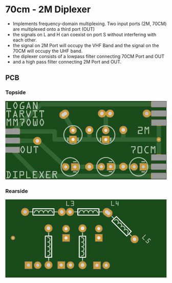 # 70cm - 2M Diplexer

* Implements frequency-domain multiplexing. Two input ports (2M, 70CM) are multiplexed onto a third port (OUT)
* the signals on L and H can coexist on port S without interfering with each other.
* the signal on 2M Port will occupy the VHF Band and the signal on the 70CM will occupy the UHF band.
* the diplexer consists of a lowpass filter connecting 70CM Port and OUT 
* and a high pass filter connecting 2M Port and OUT.
## PCB

### Topside

![Topside](https://raw.githubusercontent.com/AxiomYT/Electronic-Design/70CM%2C-2M-Diplexer/V1.0.0%20Diplexer1.PNG)

### Rearside

![Rearside](https://raw.githubusercontent.com/AxiomYT/Electronic-Design/70CM%2C-2M-Diplexer/V1.0.0%20Diplexer2.PNG)
